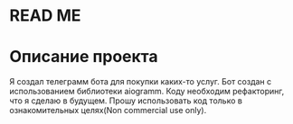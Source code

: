 # READ ME
# Описание проекта
Я создал телеграмм бота для покупки каких-то услуг. Бот создан с использованием библиотеки aiogramm. Коду необходим рефакторинг, что я сделаю в будущем. Прошу использовать код только в ознакомительных целях(Non commercial use only).
